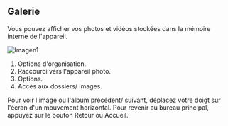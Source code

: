 ## Galerie

Vous pouvez afficher vos photos et vidéos stockées dans la mémoire interne de l'appareil.

![Imagen1](http://static.energysistem.com/images/manuals/42436/58dd24b7aaef9.jpg) 

1. Options d'organisation.
2. Raccourci vers l'appareil photo.
3. Options.
4. Accès aux dossiers/ images.


Pour voir l'image ou l'album précédent/ suivant, déplacez votre doigt sur l'écran d'un mouvement horizontal.
Pour revenir au bureau principal, appuyez sur le bouton Retour ou Accueil.
